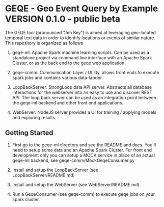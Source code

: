 # GEQE - Geo Event Query by Example  VERSION 0.1.0 - public beta

The GEQE tool (pronounced "Jeh Key") is aimed at leveraging geo-located temporal text data in order to identify locations or events of similar nature.   This repository is organized as follows

1.  geqe-ml:  Apache Spark machine learning scripts.  Can be used as a standalone project via command line interface with an Apache Spark Cluster, or as the back end to the geqe web application.

2. geqe-comm:  Communication Layer / Utility, allows front ends to execute spark jobs and contains various data-laoder.

2.  LoopBackServer: StrongLoop data API server.  Abstracts all database interactions for the webserver into an easy to use and discover REST API.  The loop back server can be used as an integration point between the geqe-ml backend and other front end applications.

3.  WebServer:  NodeJS server provides a UI for training / applying models and exploring results.  


## Getting Started

1. First go to the geqe-ml directory and see the README and docs.  You'll need to setup some data and an Apache Spark Cluster.  For front end development only you can setup a MOCK service in place of an actual geqe-ml backend, see geqe-comm/MockGeqeConsumer.py

2.  Install and setup the LoopBackServer (see LoopBackServer/README.md)

3.  Install and setup the WebServer (see WebServer/README.md)

4.  Run a GeqeConsumer (see geqe-comm) to execute geqe jobs on your spark cluster.
